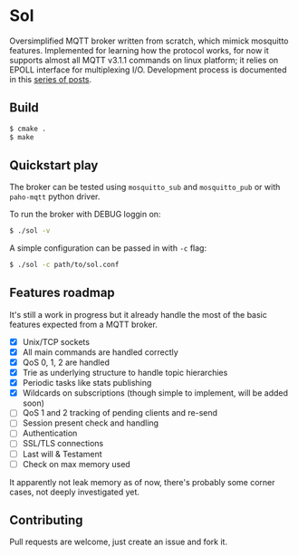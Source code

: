 Sol
===

Oversimplified MQTT broker written from scratch, which mimick mosquitto
features. Implemented for learning how the protocol works, for now it supports
almost all MQTT v3.1.1 commands on linux platform; it relies on EPOLL interface
for multiplexing I/O. Development process is documented in this [series of posts](https://codepr.github.io/posts/sol-mqtt-broker).

## Build

```sh
$ cmake .
$ make
```

## Quickstart play

The broker can be tested using `mosquitto_sub` and `mosquitto_pub` or with
`paho-mqtt` python driver.

To run the broker with DEBUG loggin on:

```sh
$ ./sol -v
```

A simple configuration can be passed in with `-c` flag:

```sh
$ ./sol -c path/to/sol.conf
```

## Features roadmap

It's still a work in progress but it already handle the most of the basic
features expected from a MQTT broker.

- [X] Unix/TCP sockets
- [X] All main commands are handled correctly
- [X] QoS 0, 1, 2 are handled
- [X] Trie as underlying structure to handle topic hierarchies
- [X] Periodic tasks like stats publishing
- [X] Wildcards on subscriptions (though simple to implement, will be added soon)
- [ ] QoS 1 and 2 tracking of pending clients and re-send
- [ ] Session present check and handling
- [ ] Authentication
- [ ] SSL/TLS connections
- [ ] Last will & Testament
- [ ] Check on max memory used

It apparently not leak memory as of now, there's probably some corner cases,
not deeply investigated yet.

## Contributing

Pull requests are welcome, just create an issue and fork it.
